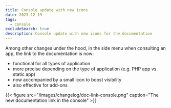 ```yaml
---
title: Console update with new icons
date: 2023-12-19
tags:
  - console
excludeSearch: true
description: Console update with new icons for the documentation
---
```


Among other changes under the hood, in the side menu when consulting an app, the link to the documentation is now:

* functional for all types of application
* more precise depending on the type of application (e.g. PHP app vs. static app)
* now accompanied by a small icon to boost visibility
* also effective for add-ons

{{< figure src="/images/changelog/doc-link-console.png" caption="The new documentation link in the console" >}}
